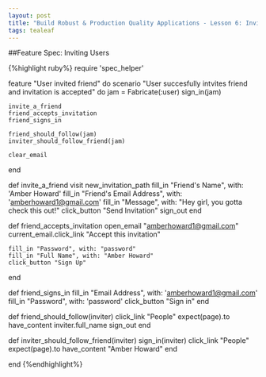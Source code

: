 ```yaml
---
layout: post
title: "Build Robust & Production Quality Applications - Lesson 6: Inviting Users- Part 3"
tags: tealeaf
---
```

##Feature Spec: Inviting Users

{%highlight ruby%}
require 'spec_helper'

feature "User invited friend" do
  scenario "User succesfully intvites friend and invitation is accepted" do
    jam = Fabricate(:user)
    sign_in(jam)

    invite_a_friend
    friend_accepts_invitation
    friend_signs_in

    friend_should_follow(jam)
    inviter_should_follow_friend(jam)

    clear_email
  end

  def invite_a_friend
    visit new_invitation_path
    fill_in "Friend's Name", with: 'Amber Howard'
    fill_in "Friend's Email Address", with: 'amberhoward1@gmail.com'
    fill_in "Message", with: "Hey girl, you gotta check this out!"
    click_button "Send Invitation"
    sign_out
  end

  def friend_accepts_invitation
    open_email "amberhoward1@gmail.com"
    current_email.click_link "Accept this invitation"

    fill_in "Password", with: "password"
    fill_in "Full Name", with: "Amber Howard"
    click_button "Sign Up"
  end

  def friend_signs_in
    fill_in "Email Address", with: 'amberhoward1@gmail.com'
    fill_in "Password", with: 'password'
    click_button "Sign in"
  end

  def friend_should_follow(inviter)
    click_link "People"
    expect(page).to have_content inviter.full_name
    sign_out
  end

  def inviter_should_follow_friend(inviter)
    sign_in(inviter)
    click_link "People"
    expect(page).to have_content "Amber Howard"
  end

end
{%endhighlight%}
